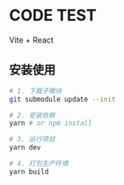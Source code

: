 # CODE TEST

Vite + React

## 安装使用

```sh
# 1. 下载子模块
git submodule update --init

# 2. 安装依赖
yarn # or npm install

# 3. 运行项目
yarn dev

# 4. 打包生产环境
yarn build
```
